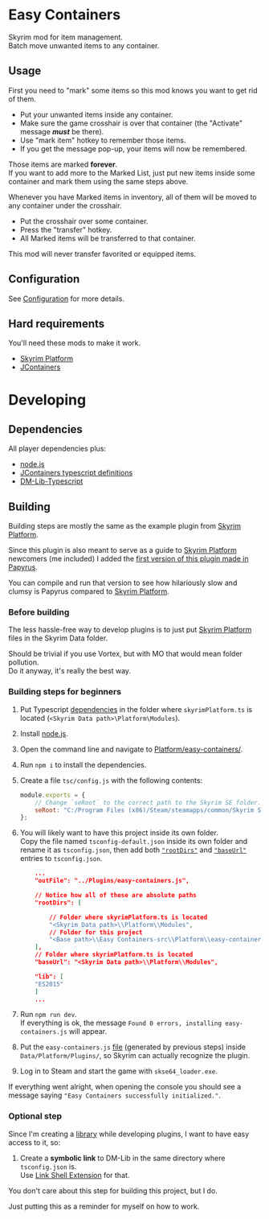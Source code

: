 # Easy Containers
Skyrim mod for item management.\
Batch move unwanted items to any container.

## Usage
First you need to "mark" some items so this mod knows you want to get rid of them. 

- Put your unwanted items inside any container. 
- Make sure the game crosshair is over that container (the "Activate" message ***must*** be there). 
- Use "mark item" hotkey to remember those items. 
- If you get the message pop-up, your items will now be remembered. 

Those items are marked **forever**.\
If you want to add more to the Marked List, just put new items inside some container and mark them using the same steps above. 

Whenever you have Marked items in inventory, all of them will be moved to any container under the crosshair. 

- Put the crosshair over some container. 
- Press the "transfer" hotkey. 
- All Marked items will be transferred to that container. 

This mod will never transfer favorited or equipped items.

## Configuration
See [Configuration][] for more details.

## Hard requirements

You'll need these mods to make it work.

- [Skyrim Platform][]
- [JContainers][]

# Developing

## Dependencies

All player dependencies plus:

- [node.js][]
- [JContainers typescript definitions][Ts-Coversions]
- [DM-Lib-Typescript][]

## Building

Building steps are mostly the same as the example plugin from [Skyrim Platform][].

Since this plugin is also meant to serve as a guide to [Skyrim Platform][] newcomers (me included) I added the [first version of this plugin made in Papyrus][src].

You can compile and run that version to see how hilariously slow and clumsy is Papyrus compared to [Skyrim Platform][].

### Before  building

The less hassle-free way to develop plugins is to just put [Skyrim Platform][] files in the Skyrim Data folder.

Should be trivial if you use Vortex, but with MO that would mean folder pollution.\
Do it anyway, it's really the best way. 

### Building steps for beginners

1. Put Typescript [dependencies](#dependencies) in the folder where `skyrimPlatform.ts` is located (`<Skyrim Data path>\Platform\Modules`).

1. Install [node.js][].

1. Open the command line and navigate to [Platform/easy-containers/][].

1. Run `npm i` to install the dependencies.

1. Create a file `tsc/config.js` with the following contents:

   ```js
   module.exports = {
       // Change `seRoot` to the correct path to the Skyrim SE folder. The path should have slashes like this: `/` (not `\\`).
       seRoot: "C:/Program Files (x86)/Steam/steamapps/common/Skyrim Special Edition"
   };
   ```
   
1. You will likely want to have this project inside its own folder. \
Copy the file named `tsconfig-default.json` inside its own folder and rename it as `tsconfig.json`, then add both [`"rootDirs"`][rootdirs] and [`"baseUrl"`][baseUrl] entries to `tsconfig.json`.

    ```json
        ...
        "outFile": "../Plugins/easy-containers.js",

        // Notice how all of these are absolute paths
        "rootDirs": [

            // Folder where skyrimPlatform.ts is located 
            "<Skyrim Data path>\\Platform\\Modules",
            // Folder for this project
            "<Base path>\\Easy Containers-src\\Platform\\easy-containers"
        ],
        // Folder where skyrimPlatform.ts is located 
        "baseUrl": "<Skyrim Data path>\\Platform\\Modules",

        "lib": [
        "ES2015"
        ]
        ...
    ```

1. Run `npm run dev`.\
If everything is ok, the message `Found 0 errors, installing easy-containers.js` will appear.

1. Put the `easy-containers.js` [file][Plugins-Path] (generated by previous steps) inside `Data/Platform/Plugins/`, so Skyrim can actually recognize the plugin.

1. Log in to Steam and start the game with `skse64_loader.exe`.

If everything went alright, when opening the console you should see a message saying `"Easy Containers successfully initialized."`.

### Optional step 

Since I'm creating a [library][DM-Lib-Typescript] while developing plugins, I want to have easy access to it, so:

1. Create a **symbolic link** to DM-Lib in the same directory where `tsconfig.json` is. \
Use [Link Shell Extension][] for that.

You don't care about this step for building this project, but I do.

Just putting this as a reminder for myself on how to work.

[JContainers]: https://www.nexusmods.com/skyrimspecialedition/mods/16495

[Link Shell Extension]: https://schinagl.priv.at/nt/hardlinkshellext/hardlinkshellext.html#download

[node.js]: https://nodejs.org/

[Platform/easy-containers/]: Platform/easy-containers/

[Plugins-Path]: Platform/Plugins/

[Skyrim Platform]: https://www.nexusmods.com/skyrimspecialedition/mods/54909

[src]: Platform/easy-containers/src

[Ts-Coversions]: https://github.com/CarlosLeyvaAyala/Papyrus-2-Typescript/tree/main/conversions

[DM-Lib-Typescript]: https://github.com/CarlosLeyvaAyala/DM-Lib-Typescript

[rootdirs]: https://www.typescriptlang.org/tsconfig#rootDirs

[baseUrl]: https://www.typescriptlang.org/tsconfig#baseUrl

[DXScanCodes]: https://www.creationkit.com/index.php?title=Input_Script#DXScanCodes

[Hotkeys]: https://github.com/CarlosLeyvaAyala/DM-Lib-Typescript/blob/main/Hotkeys.md

[Configuration]: Configuration.md